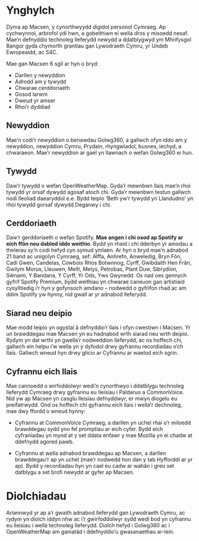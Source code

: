 # Ynghylch

Dyma ap Macsen, y cynorthwyydd digidol personol Cymraeg. Ap cychwynnol, arbrofol ydi hwn, a gobeithiwn ei wella dros y misoedd nesaf. Mae’n defnyddio technoleg lleferydd newydd a ddatblygwyd ym Mhrifysgol Bangor gyda chymorth grantiau gan Lywodraeth Cymru, yr Undeb Ewropeaidd, ac S4C.

Mae gan Macsen 6 sgìl ar hyn o bryd:

 - Darllen y newyddion
 - Adrodd am y tywydd
 - Chwarae cerddoriaeth
 - Gosod larwm
 - Dweud yr amser
 - Rhoi’r dyddiad

## Newyddion

Mae’n codi’r newyddion o benawdau Golwg360, a gallwch ofyn iddo am y newyddion, newyddion Cymru, Prydain, rhyngwladol, busnes, iechyd, a chwaraeon. Mae’r newyddion ar gael yn llawnach o wefan Golwg360 ei hun.


## Tywydd

Daw’r tywydd o wefan OpenWeatherMap. Gyda’r mewnbwn llais mae’n rhoi tywydd yr orsaf dywydd agosaf atoch chi. Gyda’r mewnbwn testun gallwch nodi lleoliad daearyddol e.e. Bydd teipio ‘Beth yw’r tywydd yn Llandudno’ yn rhoi tywydd gorsaf dywydd Deganwy i chi.


## Cerddoriaeth

Daw’r gerddoriaeth o wefan Spotify. **Mae angen i chi osod ap Spotify ar eich ffôn neu dabled iddo weithio**. Bydd yn rhaid i chi dderbyn yr amodau a thelerau sy’n codi hefyd cyn symud ymlaen. Ar hyn o bryd mae’n adnabod 21 band ac unigolyn Cymraeg, sef: Alffa, Anhrefn, Anweledig, Bryn Fôn, Cadi Gwen, Candelas, Cowbois Rhos Botwnnog, Cyrff, Gwibdaith Hen Frân, Gwilym Morus, Lleuwen, Mellt, Melys, Petrobas, Plant Duw, Sibrydion, Sŵnami, Y Bandana, Y Cyrff, Yr Ods, Yws Gwynedd. Os nad oes gennych gyfrif Spotify Premium, bydd weithiau yn chwarae caneuon gan artistiaid cysylltiedig i’r hyn y gofynsoch amdano – nodwedd o gyfrifon rhad ac am ddim Spotify yw hynny, nid gwall ar yr adnabod lleferydd.

## Siarad neu deipio

Mae modd teipio yn ogystal â defnyddio’r llais i ofyn cwestiwn i Macsen. Yr un brawddegau mae Macsen yn eu hadnabod wrth siarad neu wrth deipio. Rydym yn dal wrthi yn gwella’r nodweddion lleferydd, ac os hoffech chi, gallwch ein helpu i’w wella yn y dyfodol drwy gyfrannu recordiadau o’ch llais. Gallwch wneud hyn drwy glicio ar Cyfrannu ar waelod eich sgrin.


## Cyfrannu eich llais

Mae cannoedd o wirfoddolwyr wedi’n cynorthwyo i ddatblygu technoleg lleferydd Cymraeg drwy gyfrannu eu lleisiau i Paldaruo a CommonVoice. Nid yw ap Macsen yn casglu lleisiau defnyddwyr, er mwyn diogelu eu preifatrwydd. Ond os hoffech chi gyfrannu eich llais i wella’r dechnoleg, mae dwy ffordd o wneud hynny:

 - Cyfrannu at CommonVoice Cymraeg, a darllen yn uchel rhai o’r miloedd brawddegau sydd yno fel promptiau ar eich cyfer. Bydd eich cyfraniadau yn mynd at y set ddata enfawr y mae Mozilla yn ei chadw at ddefnydd agored pawb.

 - Cyfrannu at wella adnabod brawddegau ap Macsen, a darllen brawddegau’r ap yn uchel (mae’r nodwedd hon dan y tab Hyfforddi ar yr ap). Bydd y recordiadau hyn yn cael eu cadw ar wahân i greu set datblygu a set brofi newydd ar gyfer ap Macsen.

# Diolchiadau

Ariannwyd yr ap a’r gwaith adnabod lleferydd gan Lywodraeth Cymru, ac rydym yn diolch iddyn nhw ac i’r gwirfoddolwyr sydd wedi bod yn cyfrannu eu lleisiau i wella technoleg lleferydd. Diolch hefyd i Golwg360 ac i OpenWeatherMap am ganiatâd i ddefnyddio’u gwasanaethau ar-lein.